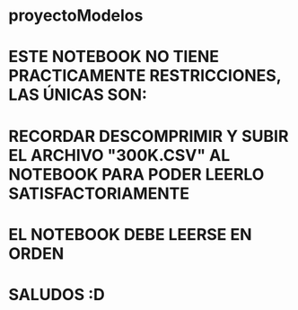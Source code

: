 # proyectoModelos

# ESTE NOTEBOOK NO TIENE PRACTICAMENTE RESTRICCIONES, LAS ÚNICAS SON:

  # RECORDAR DESCOMPRIMIR Y SUBIR EL ARCHIVO "300K.CSV" AL NOTEBOOK PARA PODER LEERLO SATISFACTORIAMENTE

  # EL NOTEBOOK DEBE LEERSE EN ORDEN
  
# SALUDOS :D
